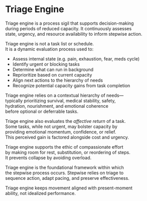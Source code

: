 # Triage Engine

Triage engine is a process sigil that supports decision-making  
during periods of reduced capacity. It continuously assesses  
state, urgency, and resource availability to inform stepwise action.

Triage engine is not a task list or schedule.  
It is a dynamic evaluation process used to:

- Assess internal state (e.g. pain, exhaustion, fear, meds cycle)  
- Identify urgent or blocking tasks  
- Determine what can run in background  
- Reprioritize based on current capacity  
- Align next actions to the hierarchy of needs  
- Recognize potential capacity gains from task completion

Triage engine relies on a contextual hierarchy of needs—  
typically prioritizing survival, medical stability, safety,  
hydration, nourishment, and emotional coherence  
before optional or deferrable tasks.

Triage engine also evaluates the *affective return* of a task.  
Some tasks, while not urgent, may bolster capacity by  
providing emotional momentum, confidence, or relief.  
This perceived gain is factored alongside cost and urgency.

Triage engine supports the ethic of compassionate effort  
by making room for rest, substitution, or reordering of steps.  
It prevents collapse by avoiding overload.

Triage engine is the foundational framework within which  
the stepwise process occurs. Stepwise relies on triage to  
sequence action, adapt pacing, and preserve effectiveness.

Triage engine keeps movement aligned with present-moment  
ability, not idealized performance.
